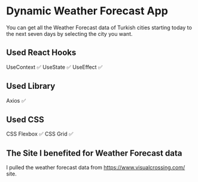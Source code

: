 # Dynamic Weather Forecast App

You can get all the Weather Forecast data of Turkish cities starting today to the next seven days by selecting the city you want.

## Used React Hooks

UseContext ✅
UseState ✅
UseEffect ✅

## Used Library

Axios ✅

## Used CSS

CSS Flexbox ✅
CSS Grid ✅

## The Site I benefited for Weather Forecast data

I pulled the weather forecast data from https://www.visualcrossing.com/ site.
